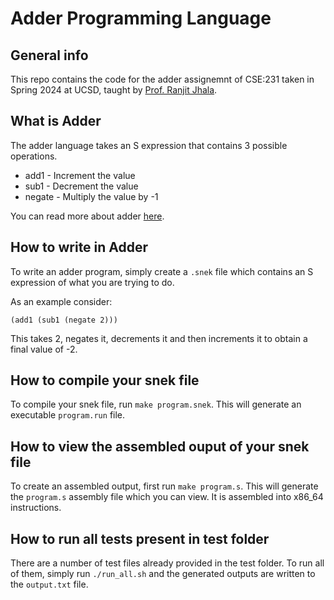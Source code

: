 # Adder Programming Language

## General info
This repo contains the code for the adder assignemnt of CSE:231 taken in Spring 2024 at UCSD, taught by [Prof. Ranjit Jhala](https://ranjitjhala.github.io).

## What is Adder
The adder language takes an S expression that contains 3 possible operations.
* add1 - Increment the value
* sub1 - Decrement the value
* negate - Multiply the value by -1

You can read more about adder [here](https://ucsd-cse231.github.io/sp24/week1/index.html).

## How to write in Adder

To write an adder program, simply create a `.snek` file which contains an S expression of what you are trying to do.

As an example consider:

```
(add1 (sub1 (negate 2)))
```
This takes 2, negates it, decrements it and then increments it to obtain a final value of -2.

## How to compile your snek file

To compile your snek file, run `make program.snek`. This will generate an executable `program.run` file.

## How to view the assembled ouput of your snek file

To create an assembled output, first run `make program.s`. This will generate the `program.s` assembly file which you can view. It is assembled into x86_64 instructions.

## How to run all tests present in test folder

There are a number of test files already provided in the test folder. To run all of them, simply run `./run_all.sh` and the generated outputs are written to the `output.txt` file.
